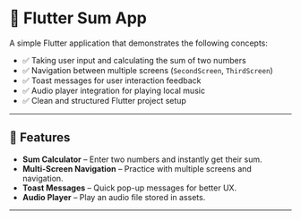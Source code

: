 # 📱 Flutter Sum App

A simple Flutter application that demonstrates the following concepts:

- ✅ Taking user input and calculating the sum of two numbers  
- ✅ Navigation between multiple screens (`SecondScreen`, `ThirdScreen`)  
- ✅ Toast messages for user interaction feedback  
- ✅ Audio player integration for playing local music  
- ✅ Clean and structured Flutter project setup  

---

## 🚀 Features

- **Sum Calculator** – Enter two numbers and instantly get their sum.  
- **Multi-Screen Navigation** – Practice with multiple screens and navigation.  
- **Toast Messages** – Quick pop-up messages for better UX.  
- **Audio Player** – Play an audio file stored in assets.  

---


